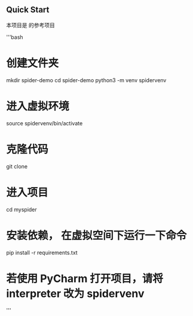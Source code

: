 ## Quick Start

本项目是 的参考项目

'''bash
# 创建文件夹
mkdir spider-demo
cd spider-demo
python3 -m venv spidervenv

# 进入虚拟环境
source spidervenv/bin/activate

# 克隆代码
git clone 
 
# 进入项目
cd myspider

# 安装依赖， 在虚拟空间下运行一下命令
pip install -r requirements.txt

# 若使用 PyCharm 打开项目，请将 interpreter 改为 spidervenv
'''